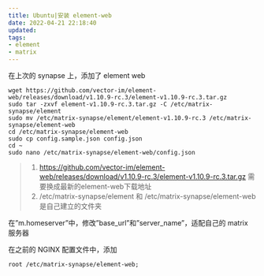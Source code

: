 ```yaml
---
title: Ubuntu|安装 element-web
date: 2022-04-21 22:18:40
updated:
tags: 
- element
- matrix
---
```


在上次的 synapse 上，添加了 element web

<!--more-->

```shell
wget https://github.com/vector-im/element-web/releases/download/v1.10.9-rc.3/element-v1.10.9-rc.3.tar.gz
sudo tar -zxvf element-v1.10.9-rc.3.tar.gz -C /etc/matrix-synapse/element
sudo mv /etc/matrix-synapse/element/element-v1.10.9-rc.3 /etc/matrix-synapse/element-web
cd /etc/matrix-synapse/element-web
sudo cp config.sample.json config.json
cd ~
sudo nano /etc/matrix-synapse/element-web/config.json
```

> 1. https://github.com/vector-im/element-web/releases/download/v1.10.9-rc.3/element-v1.10.9-rc.3.tar.gz 需要换成最新的element-web下载地址
> 2. /etc/matrix-synapse/element 和 /etc/matrix-synapse/element-web 是自己建立的文件夹

在”m.homeserver”中，修改”base_url”和”server_name”，适配自己的 matrix 服务器

在之前的 NGINX 配置文件中，添加

```nginx
root /etc/matrix-synapse/element-web;
```

